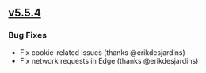 ## [v5.5.4](https://github.com/honestbleeps/Reddit-Enhancement-Suite/releases/v5.5.4)

### Bug Fixes

- Fix cookie-related issues (thanks @erikdesjardins)
- Fix network requests in Edge (thanks @erikdesjardins)
